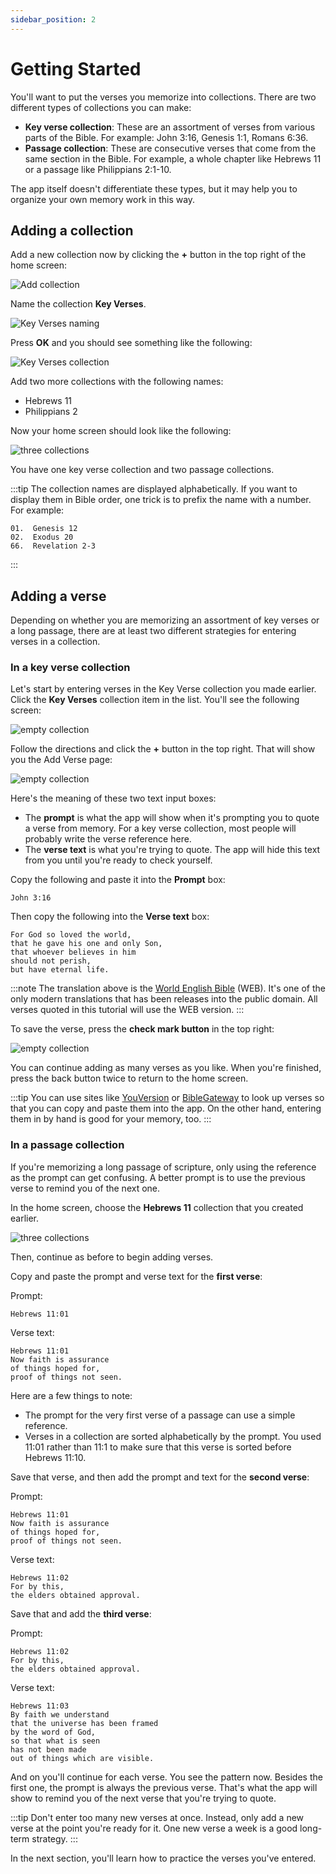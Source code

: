 ```yaml
---
sidebar_position: 2
---
```


# Getting Started

You'll want to put the verses you memorize into collections. There are two different types of collections you can make:

- **Key verse collection**: These are an assortment of verses from various parts of the Bible. For example: John 3:16, Genesis 1:1, Romans 6:36.
- **Passage collection**: These are consecutive verses that come from the same section in the Bible. For example, a whole chapter like Hebrews 11 or a passage like Philippians 2:1-10.

The app itself doesn't differentiate these types, but it may help you to organize your own memory work in this way.

## Adding a collection

Add a new collection now by clicking the **+** button in the top right of the home screen:

<div class="bordered-image">

![Add collection](img/collection-1.png)
</div>


Name the collection **Key Verses**. 

<div class="bordered-image">

![Key Verses naming](img/collection-2.png)
</div>

Press **OK** and you should see something like the following:

<div class="bordered-image">

![Key Verses collection](img/collection-3.png)
</div>

Add two more collections with the following names:

- Hebrews 11
- Philippians 2

Now your home screen should look like the following:

<div class="bordered-image">

![three collections](img/collection-4.png)
</div>

You have one key verse collection and two passage collections.

:::tip
The collection names are displayed alphabetically. If you want to display them in Bible order, one trick is to prefix the name with a number. For example:

```
01.  Genesis 12
02.  Exodus 20
66.  Revelation 2-3
```
:::

## Adding a verse

Depending on whether you are memorizing an assortment of key verses or a long passage, there are at least two different strategies for entering verses in a collection.

### In a key verse collection

Let's start by entering verses in the Key Verse collection you made earlier. Click the **Key Verses** collection item in the list. You'll see the following screen:

<div class="bordered-image">

![empty collection](img/add-verse-1.png)
</div>

Follow the directions and click the **+** button in the top right. That will show you the Add Verse page:

<div class="bordered-image">

![empty collection](img/add-verse-2.png)
</div>

Here's the meaning of these two text input boxes:

- The **prompt** is what the app will show when it's prompting you to quote a verse from memory. For a key verse collection, most people will probably write the verse reference here.
- The **verse text** is what you're trying to quote. The app will hide this text from you until you're ready to check yourself.

Copy the following and paste it into the **Prompt** box:

```text
John 3:16
```

Then copy the following into the **Verse text** box:

```text
For God so loved the world, 
that he gave his one and only Son, 
that whoever believes in him 
should not perish, 
but have eternal life.
```

:::note
The translation above is the [World English Bible](https://worldenglish.bible/) (WEB). It's one of the only modern translations that has been releases into the public domain. All verses quoted in this tutorial will use the WEB version.
:::

To save the verse, press the **check mark button** in the top right:

<div class="bordered-image">

![empty collection](img/add-verse-3.png)
</div>

You can continue adding as many verses as you like. When you're finished, press the back button twice to return to the home screen.

:::tip
You can use sites like [YouVersion](https://www.bible.com/) or [BibleGateway](https://www.biblegateway.com/) to look up verses so that you can copy and paste them into the app. On the other hand, entering them in by hand is good for your memory, too.
:::

### In a passage collection

If you're memorizing a long passage of scripture, only using the reference as the prompt can get confusing. A better prompt is to use the previous verse to remind you of the next one.

In the home screen, choose the **Hebrews 11** collection that you created earlier.

<div class="bordered-image">

![three collections](img/collection-4.png)
</div>

Then, continue as before to begin adding verses.

Copy and paste the prompt and verse text for the **first verse**:

Prompt:

```text
Hebrews 11:01
```

Verse text:

```text
Hebrews 11:01
Now faith is assurance 
of things hoped for, 
proof of things not seen.
```

Here are a few things to note:

- The prompt for the very first verse of a passage can use a simple reference.
- Verses in a collection are sorted alphabetically by the prompt. You used 11:01 rather than 11:1 to make sure that this verse is sorted before Hebrews 11:10.

Save that verse, and then add the prompt and text for the **second verse**:

Prompt:

```text
Hebrews 11:01
Now faith is assurance 
of things hoped for, 
proof of things not seen.
```

Verse text:

```text
Hebrews 11:02
For by this, 
the elders obtained approval. 
```

Save that and add the **third verse**:

Prompt:

```text
Hebrews 11:02
For by this, 
the elders obtained approval.
```

Verse text:

```text
Hebrews 11:03
By faith we understand 
that the universe has been framed 
by the word of God, 
so that what is seen 
has not been made 
out of things which are visible.
```

And on you'll continue for each verse. You see the pattern now. Besides the first one, the prompt is always the previous verse. That's what the app will show to remind you of the next verse that you're trying to quote.

:::tip
Don't enter too many new verses at once. Instead, only add a new verse at the point you're ready for it. One new verse a week is a good long-term strategy.
:::

In the next section, you'll learn how to practice the verses you've entered.